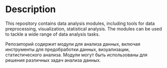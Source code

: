 # Description
This repository contains data analysis modules, including tools for data preprocessing, visualization, statistical analysis. The modules can be used to tackle a wide range of data analysis tasks.

Репозиторий содержит модули для анализа данных, включая инструменты для предобработки данных, визуализации, статистического анализа. Модули могут быть использованы для решения различных задач анализа данных.
